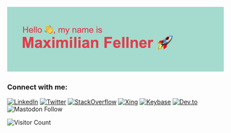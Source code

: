![Hello, my name is Maximilian Fellner](header.png)

### Connect with me:

[![LinkedIn](https://img.shields.io/badge/-LinkedIn-0077B5?style=for-the-badge&logo=LinkedIn&logoColor=white)](https://linkedin.com/in/maxfellner)
[![Twitter](https://img.shields.io/badge/-Twitter-1DA1F2?style=for-the-badge&logo=Twitter&logoColor=white)](https://twitter.com/mxfellner)
[![StackOverflow](https://img.shields.io/badge/-Stack--Overflow-FE7A16?style=for-the-badge&logo=Stack-Overflow&logoColor=white)](https://careers.stackoverflow.com/mfellner)
[![Xing](https://img.shields.io/badge/-Xing-006567?style=for-the-badge&logo=Xing&logoColor=white)](https://www.xing.com/profile/Maximilian_Fellner)
[![Keybase](https://img.shields.io/badge/-Keybase-33A0FF?style=for-the-badge&logo=Keybase&logoColor=white)](https://keybase.io/maxf)
[![Dev.to](https://img.shields.io/badge/-Dev.to-0A0A0A?style=for-the-badge&logo=Dev.to&logoColor=white)](https://dev.to/mxfellner)
![Mastodon Follow](https://img.shields.io/mastodon/follow/16019?color=%235D5BEE&domain=https%3A%2F%2Ftoot.berlin&label=Mastodon&logo=Mastodon&logoColor=%23FFFFFF&style=for-the-badge)

![Visitor Count](https://profile-counter.glitch.me/mfellner/count.svg)
